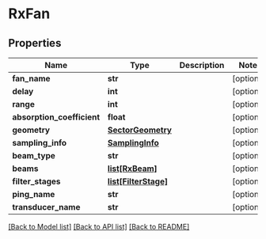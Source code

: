 # RxFan

## Properties
Name | Type | Description | Notes
------------ | ------------- | ------------- | -------------
**fan_name** | **str** |  | [optional] 
**delay** | **int** |  | [optional] 
**range** | **int** |  | [optional] 
**absorption_coefficient** | **float** |  | [optional] 
**geometry** | [**SectorGeometry**](SectorGeometry.md) |  | [optional] 
**sampling_info** | [**SamplingInfo**](SamplingInfo.md) |  | [optional] 
**beam_type** | **str** |  | [optional] 
**beams** | [**list[RxBeam]**](RxBeam.md) |  | [optional] 
**filter_stages** | [**list[FilterStage]**](FilterStage.md) |  | [optional] 
**ping_name** | **str** |  | [optional] 
**transducer_name** | **str** |  | [optional] 

[[Back to Model list]](../README.md#documentation-for-models) [[Back to API list]](../README.md#documentation-for-api-endpoints) [[Back to README]](../README.md)


